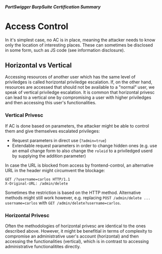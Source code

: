 ##### PortSwigger BurpSuite Certification Summary
# Access Control
In it's simplest case, no AC is in place, meaning the attacker needs to know only the location of interesting places. These can sometimes be disclosed in some form, such as JS code (see information disclosure).

## Horizontal vs Vertical
Accessing resources of another user which has the same level of priviledges is called horizontal priviledge escalation. If, on the other hand, resources are accessed that should not be available to a "normal" user, we speak of vertical priviledge escalation. It is common that horizontal privesc can lead to a vertical one by compromising a user with higher priviledges and then accessing this user's functionalities.

### Vertical Privesc
If AC is done based on parameters, the attacker might be able to control them and give themselves escalated privileges:
  * Request parameters in direct use (`?admin=true`)
  * Extendable request parameters in order to change hidden ones (e.g. use an email change form to also change the `roleid` to a priviledged userd by supplying the addition parameter)

In case the URL is blocked from access by frontend-control, an alternative URL in the header might circumvent the blockage:
```
GET /?username=carlos HTTP/1.1
X-Original-URL: /admin/delete
```
Sometimes the restriction is based on the HTTP method. Alternative methods might still work however, e.g. replacing `POST /admin/delete ... username=carlos` with `GET /admin/delete?username=carlos`.

### Horizontal Privesc
Often the methodologies of horizontal privesc are identical to the ones described above. However, it might be benefitial in terms of complexity to compromise an administrative user's account (horizontal) and then accessing the functionalities (vertical), which is in contrast to accessing administrative functionalitites directly.


